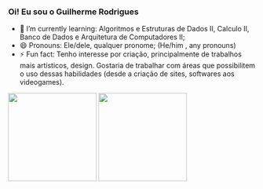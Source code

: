 ### Oi! Eu sou o Guilherme Rodrigues

<!--
**guiderodrigues/guiderodrigues** is a ✨ _special_ ✨ repository because its `README.md` (this file) appears on your GitHub profile.

Here are some ideas to get you started:

- 🔭 I’m currently working on ...
- 🌱 I’m currently learning ...
- 👯 I’m looking to collaborate on ...
- 🤔 I’m looking for help with ...
- 💬 Ask me about ...
- 📫 How to reach me: ...
- 😄 Pronouns: ...
- ⚡ Fun fact: ...
-->

- 🌱 I’m currently learning: Algoritmos e Estruturas de Dados II, Calculo II, Banco de Dados e Arquitetura de Computadores II;
- 😄 Pronouns: Ele/dele, qualquer pronome; (He/him , any pronouns)
- ⚡ Fun fact: Tenho interesse por criação, principalmente de trabalhos mais artísticos, design. Gostaria de trabalhar com áreas que possibilitem o uso dessas habilidades (desde a criação de sites, softwares aos videogames).
<div>
  <a ref="https://beacons.ai/guiderodrigues">
    <img height="180em" src="htps://github-readme-stats.vercel.app/api?username=guiderodrigues&show_icons=true&theme==dark&include_all_commits=true&count_private=true"/>
    <img height="180em" src="https://github-readme-stats.vercel.app/api/top-langs/?username=guiderodrigues&layout=compact&langs_count=16&theme=dark"/>
</div>
